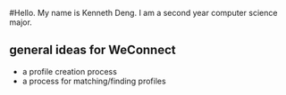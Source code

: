 #Hello. My name is Kenneth Deng.
I am a second year computer science major.

## general ideas for WeConnect
* a profile creation process
* a process for matching/finding profiles

